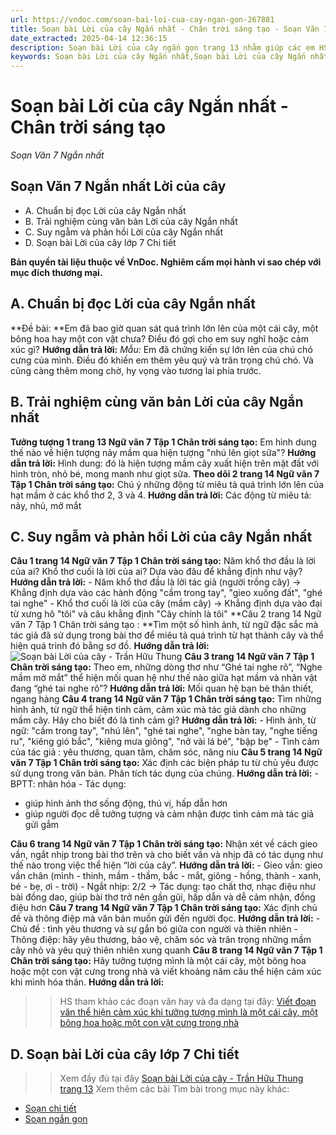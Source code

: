 ```yaml
---
url: https://vndoc.com/soan-bai-loi-cua-cay-ngan-gon-267881
title: Soạn bài Lời của cây Ngắn nhất - Chân trời sáng tạo - Soạn Văn 7 Ngắn nhất - VnDoc.com
date_extracted: 2025-04-14 12:36:15
description: Soạn bài Lời của cây ngắn gọn trang 13 nhằm giúp các em HS đạt kết quả tốt trong quá trình làm bài tập và học tập môn Ngữ văn lớp 7 sách Chân trời sáng tạo.
keywords: Soạn bài Lời của cây Ngắn nhất,Soạn bài Lời của cây Ngắn nhất lớp 7 Chân trời sáng tạo,Soạn bài Lời của cây ngắn gọn,Soạn bài Lời của cây,Soạn bài Lời của cây Trần Hữu Thung,Soạn Lời của cây,Soạn văn 7 Lời của cây,Soạn Ngữ văn 7 Lời của cây,Soạn bài Lời của cây lớp 7,Soạn Lời của cây lớp 7,Soạn văn Lời của cây,Lời của cây trang 13,Soạn bài Lời của cây trang 13,Lời của cây Trần Hữu Thung,ngữ văn 7 chân trời sáng tạo,soạn văn 7,ngữ văn 7,văn 7
---
```


# Soạn bài Lời của cây Ngắn nhất - Chân trời sáng tạo
 _Soạn Văn 7 Ngắn nhất_
## **Soạn Văn 7 Ngắn nhất Lời của cây**
  * A. Chuẩn bị đọc Lời của cây Ngắn nhất
  * B. Trải nghiệm cùng văn bản Lời của cây Ngắn nhất
  * C. Suy ngẫm và phản hồi Lời của cây Ngắn nhất
  * D. Soạn bài Lời của cây lớp 7 Chi tiết

**Bản quyền tài liệu thuộc về VnDoc. Nghiêm cấm mọi hành vi sao chép với mục đích thương mại.**
## **A. Chuẩn bị đọc Lời của cây Ngắn nhất**
**Đề bài: **Em đã bao giờ quan sát quá trình lớn lên của một cái cây, một bông hoa hay một con vật chưa? Điều đó gợi cho em suy nghĩ hoặc cảm xúc gì?
**Hướng dẫn trả lời:**
_Mẫu:_
Em đã chứng kiến sự lớn lên của chú chó cưng của mình. Điều đó khiến em thêm yêu quý và trân trọng chú chó. Và cũng càng thêm mong chờ, hy vọng vào tương lai phía trước.
## **B. Trải nghiệm cùng văn bản Lời của cây Ngắn nhất**
**Tưởng tượng 1 trang 13 Ngữ văn 7 Tập 1 Chân trời sáng tạo:** Em hình dung thế nào về hiện tượng nảy mầm qua hiện tượng "nhú lên giọt sữa"?
**Hướng dẫn trả lời:**
Hình dung: đó là hiện tượng mầm cây xuất hiện trên mặt đất với hình tròn, nhỏ bé, mong manh như giọt sữa.
**Theo dõi 2 trang 14 Ngữ văn 7 Tập 1 Chân trời sáng tạo:** Chú ý những động từ miêu tả quá trình lớn lên của hạt mầm ở các khổ thơ 2, 3 và 4.
**Hướng dẫn trả lời:**
Các động từ miêu tả: nảy, nhủ, mở mắt
## **C. Suy ngẫm và phản hồi Lời của cây Ngắn nhất**
**Câu 1 trang 14 Ngữ văn 7 Tập 1 Chân trời sáng tạo:** Năm khổ thơ đầu là lời của ai? Khổ thơ cuối là lời của ai? Dựa vào đâu để khẳng định như vậy?
**Hướng dẫn trả lời:**
\- Năm khổ thơ đầu là lời tác giả \(người trồng cây\) → Khẳng định dựa vào các hành động "cầm trong tay", "gieo xuống đất", "ghé tai nghe"
\- Khổ thơ cuối là lời của cây \(mầm cây\) → Khẳng định dựa vào đại từ xưng hô "tôi" và câu khẳng định "Cây chính là tôi"
**Câu 2 trang 14 Ngữ văn 7 Tập 1 Chân trời sáng tạo : **Tìm một số hình ảnh, từ ngữ đặc sắc mà tác giả đã sử dụng trong bài thơ để miêu tả quá trình từ hạt thành cây và thể hiện quá trình đó bằng sơ đồ.
**Hướng dẫn trả lời:**
![Soạn bài Lời của cây - Trần Hữu Thung](https://i.vdoc.vn/data/image/2022/09/06/soan-bai-loi-cua-cay-tran-huu-thung-1.jpg)
**Câu 3 trang 14 Ngữ văn 7 Tập 1 Chân trời sáng tạo:** Theo em, những dòng thơ như “Ghé tai nghe rõ”, “Nghe mầm mở mắt” thể hiện mối quan hệ như thế nào giữa hạt mầm và nhân vật đang “ghé tai nghe rõ”?
**Hướng dẫn trả lời:**
Mối quan hệ bạn bè thân thiết, ngang hàng
**Câu 4 trang 14 Ngữ văn 7 Tập 1 Chân trời sáng tạo:** Tìm những hình ảnh, từ ngữ thể hiện tình cảm, cảm xúc mà tác giả dành cho những mầm cây. Hãy cho biết đó là tình cảm gì?
**Hướng dẫn trả lời:**
\- Hình ảnh, từ ngữ: "cầm trong tay", "nhú lên", "ghé tai nghe", "nghe bàn tay, "nghe tiếng ru", "kiêng gió bắc", "kiêng mưa giông", "nở vài lá bé", "bập bẹ"
\- Tình cảm của tác giả : yêu thương, quan tâm, chăm sóc, năng niu
**Câu 5 trang 14 Ngữ văn 7 Tập 1 Chân trời sáng tạo:** Xác định các biện pháp tu từ chủ yếu được sử dụng trong văn bản. Phân tích tác dụng của chúng.
**Hướng dẫn trả lời:**
\- BPTT: nhân hóa
\- Tác dụng:
  * giúp hình ảnh thơ sống động, thú vị, hấp dẫn hơn
  * giúp người đọc dễ tưởng tượng và cảm nhận được tình cảm mà tác giả gửi gắm

**Câu 6 trang 14 Ngữ văn 7 Tập 1 Chân trời sáng tạo:** Nhận xét về cách gieo vần, ngắt nhịp trong bài thơ trên và cho biết vần và nhịp đã có tác dụng như thế nào trong việc thể hiện “lời của cây”.
**Hướng dẫn trả lời:**
\- Gieo vần: gieo vần chân \(mình - thinh, mầm - thầm, bắc - mắt, giông - hồng, thành - xanh, bé - bẹ, ơi - trời\)
\- Ngắt nhịp: 2/2
→ Tác dụng: tạo chất thơ, nhạc điệu như bài đồng dao, giúp bài thơ trở nên gần gũi, hấp dẫn và dễ cảm nhận, đồng điệu hơn
**Câu 7 trang 14 Ngữ văn 7 Tập 1 Chân trời sáng tạo:** Xác định chủ đề và thông điệp mà văn bản muốn gửi đến người đọc.
**Hướng dẫn trả lời:**
\- Chủ đề : tình yêu thương và sự gắn bó giữa con người và thiên nhiên
\- Thông điệp: hãy yêu thương, bảo vệ, chăm sóc và trân trọng những mầm cây nhỏ và yêu quý thiên nhiên xung quanh
**Câu 8 trang 14 Ngữ văn 7 Tập 1 Chân trời sáng tạo:** Hãy tưởng tượng mình là một cái cây, một bông hoa hoặc một con vật cưng trong nhà và viết khoảng năm câu thể hiện cảm xúc khi mình hóa thân.
**Hướng dẫn trả lời:**
>> HS tham khảo các đoạn văn hay và đa dạng tại đây: [Viết đoạn văn thể hiện cảm xúc khi tưởng tượng mình là một cái cây, một bông hoa hoặc một con vật cưng trong nhà](<https://vndoc.com/hay-tuong-tuong-minh-la-mot-cai-cay-mot-bong-hoa-hoac-mot-con-vat-cung-trong-nha-272273>)
## **D. Soạn bài Lời của cây lớp 7 Chi tiết**
>> Xem đầy đủ tại đây [Soạn bài Lời của cây - Trần Hữu Thung trang 13](<https://vndoc.com/soan-bai-loi-cua-cay-tran-huu-thung-267863>)
Xem thêm các bài Tìm bài trong mục này khác:
  * [Soạn chi tiết](</soan-bai-sang-thu-huu-thinh-267893>)
  * [Soạn ngắn gọn](</soan-bai-sang-thu-ngan-gon-267905>)

